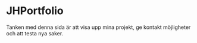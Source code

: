# JHPortfolio
Tanken med denna sida är att visa upp mina projekt, ge kontakt möjligheter och att testa nya saker.
